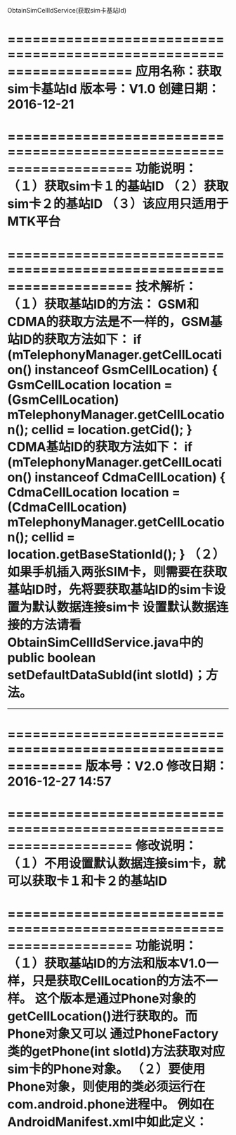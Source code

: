 ObtainSimCellIdService(获取sim卡基站Id)

===================================================================
应用名称：获取sim卡基站Id
版本号：V1.0
创建日期：2016-12-21
=============================================================

===================================================================
功能说明：
	（１）获取sim卡１的基站ID
	（２）获取sim卡２的基站ID
	（３）该应用只适用于MTK平台
=============================================================

===================================================================
技术解析：
	（１）获取基站ID的方法：
			GSM和CDMA的获取方法是不一样的，GSM基站ID的获取方法如下：
				if (mTelephonyManager.getCellLocation() instanceof GsmCellLocation) {
					GsmCellLocation location = (GsmCellLocation) mTelephonyManager.getCellLocation();
					cellid = location.getCid();
				}
			CDMA基站ID的获取方法如下：
				if (mTelephonyManager.getCellLocation() instanceof CdmaCellLocation) {
					CdmaCellLocation location = (CdmaCellLocation) mTelephonyManager.getCellLocation();
					cellid = location.getBaseStationId();
				}
	（２）如果手机插入两张SIM卡，则需要在获取基站ID时，先将要获取基站ID的sim卡设置为默认数据连接sim卡
	设置默认数据连接的方法请看ObtainSimCellIdService.java中的public boolean setDefaultDataSubId(int slotId)；方法。
=============================================================
********************************************************************************************************
=============================================================
版本号：V2.0
修改日期：2016-12-27 14:57
=============================================================

===================================================================
修改说明：
	（１）不用设置默认数据连接sim卡，就可以获取卡１和卡２的基站ID
=============================================================

===================================================================
功能说明：
	（１）获取基站ID的方法和版本V1.0一样，只是获取CellLocation的方法不一样。
这个版本是通过Phone对象的getCellLocation()进行获取的。而Phone对象又可以
通过PhoneFactory类的getPhone(int slotId)方法获取对应sim卡的Phone对象。
	（２）要使用Phone对象，则使用的类必须运行在com.android.phone进程中。
例如在AndroidManifest.xml中如此定义：
	<service
            android:name=".ObtainSimCellIdService"
            android:process="com.android.phone"
            android:enabled="true"
            android:exported="true" />
=============================================================
